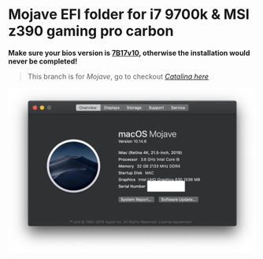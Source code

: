 # Mojave EFI folder for i7 9700k & MSI z390 gaming pro carbon

**Make sure your bios version is [7B17v10](http://download.msi.com/bos_exe/mb/7B17v10.zip), otherwise the installation would never be completed!**

> This branch is for *Mojave*, go to checkout [*Catalina here*](https://github.com/cangzhang/efi-for-9700k-msi-z390-gaming-pro-carbon/tree/master)

![mojave preview](./mojave-preview.png)